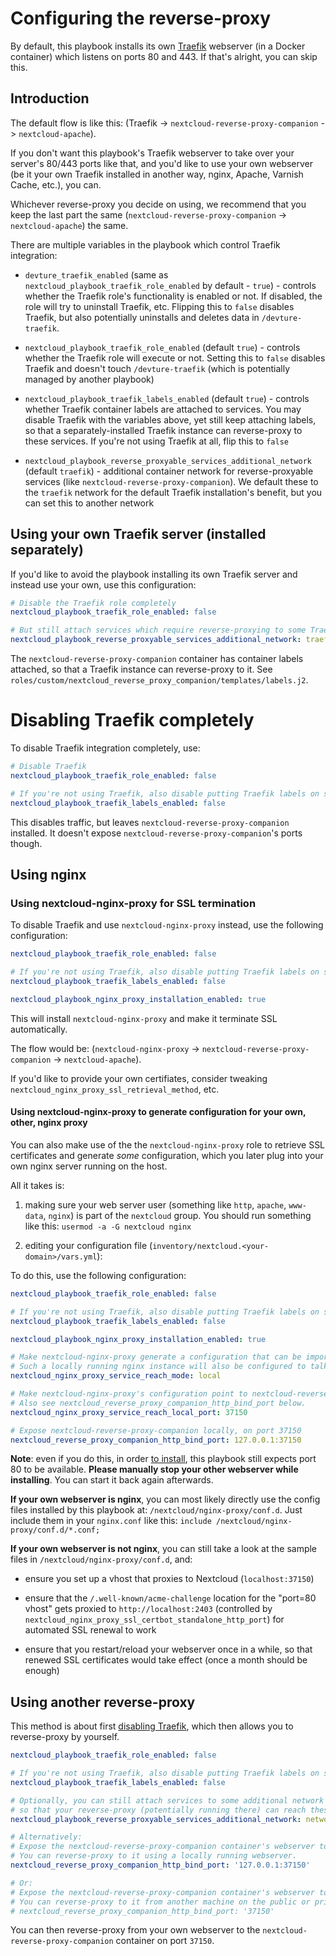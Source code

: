 # Configuring the reverse-proxy

By default, this playbook installs its own [Traefik](https://traefik.io/) webserver (in a Docker container) which listens on ports 80 and 443.
If that's alright, you can skip this.


## Introduction

The default flow is like this: (Traefik -> `nextcloud-reverse-proxy-companion` -> `nextcloud-apache`).

If you don't want this playbook's Traefik webserver to take over your server's 80/443 ports like that,
and you'd like to use your own webserver (be it your own Traefik installed in another way, nginx, Apache, Varnish Cache, etc.), you can.

Whichever reverse-proxy you decide on using, we recommend that you keep the last part the same (`nextcloud-reverse-proxy-companion` -> `nextcloud-apache`) the same.

There are multiple variables in the playbook which control Traefik integration:

- `devture_traefik_enabled` (same as `nextcloud_playbook_traefik_role_enabled` by default - `true`) - controls whether the Traefik role's functionality is enabled or not. If disabled, the role will try to uninstall Traefik, etc. Flipping this to `false` disables Traefik, but also potentially uninstalls and deletes data in `/devture-traefik`.

- `nextcloud_playbook_traefik_role_enabled` (default `true`) - controls whether the Traefik role will execute or not. Setting this to `false` disables Traefik and doesn't touch `/devture-traefik` (which is potentially managed by another playbook)

- `nextcloud_playbook_traefik_labels_enabled` (default `true`) - controls whether Traefik container labels are attached to services. You may disable Traefik with the variables above, yet still keep attaching labels, so that a separately-installed Traefik instance can reverse-proxy to these services. If you're not using Traefik at all, flip this to `false`

- `nextcloud_playbook_reverse_proxyable_services_additional_network` (default `traefik`) - additional container network for reverse-proxyable services (like `nextcloud-reverse-proxy-companion`). We default these to the `traefik` network for the default Traefik installation's benefit, but you can set this to another network


## Using your own Traefik server (installed separately)

If you'd like to avoid the playbook installing its own Traefik server and instead use your own, use this configuration:

```yaml
# Disable the Traefik role completely
nextcloud_playbook_traefik_role_enabled: false

# But still attach services which require reverse-proxying to some Traefik network by default (e.g. traefik)
nextcloud_playbook_reverse_proxyable_services_additional_network: traefik
```

The `nextcloud-reverse-proxy-companion` container has container labels attached, so that a Traefik instance can reverse-proxy to it. See `roles/custom/nextcloud_reverse_proxy_companion/templates/labels.j2`.


# Disabling Traefik completely

To disable Traefik integration completely, use:

```yaml
# Disable Traefik
nextcloud_playbook_traefik_role_enabled: false

# If you're not using Traefik, also disable putting Traefik labels on services
nextcloud_playbook_traefik_labels_enabled: false
```

This disables traffic, but leaves `nextcloud-reverse-proxy-companion` installed. It doesn't expose `nextcloud-reverse-proxy-companion`'s ports though.


## Using nginx


### Using nextcloud-nginx-proxy for SSL termination

To disable Traefik and use `nextcloud-nginx-proxy` instead, use the following configuration:

```yaml
nextcloud_playbook_traefik_role_enabled: false

# If you're not using Traefik, also disable putting Traefik labels on services
nextcloud_playbook_traefik_labels_enabled: false

nextcloud_playbook_nginx_proxy_installation_enabled: true
```

This will install `nextcloud-nginx-proxy` and make it terminate SSL automatically.

The flow would be: (`nextcloud-nginx-proxy` -> `nextcloud-reverse-proxy-companion` -> `nextcloud-apache`).

If you'd like to provide your own certifiates, consider tweaking `nextcloud_nginx_proxy_ssl_retrieval_method`, etc.


#### Using nextcloud-nginx-proxy to generate configuration for your own, other, nginx proxy

You can also make use of the the `nextcloud-nginx-proxy` role to retrieve SSL certificates and generate *some* configuration, which you later plug into your own nginx server running on the host.

All it takes is:

1) making sure your web server user (something like `http`, `apache`, `www-data`, `nginx`) is part of the `nextcloud` group. You should run something like this: `usermod -a -G nextcloud nginx`

2) editing your configuration file (`inventory/nextcloud.<your-domain>/vars.yml`):

To do this, use the following configuration:

```yaml
nextcloud_playbook_traefik_role_enabled: false

# If you're not using Traefik, also disable putting Traefik labels on services
nextcloud_playbook_traefik_labels_enabled: false

nextcloud_playbook_nginx_proxy_installation_enabled: true

# Make nextcloud-nginx-proxy generate a configuration that can be imported into a locally running nginx.
# Such a locally running nginx instance will also be configured to talk to nextcloud-reverse-proxy-companion locally.
nextcloud_nginx_proxy_service_reach_mode: local

# Make nextcloud-nginx-proxy's configuration point to nextcloud-reverse-proxy-companion's local port.
# Also see nextcloud_reverse_proxy_companion_http_bind_port below.
nextcloud_nginx_proxy_service_reach_local_port: 37150

# Expose nextcloud-reverse-proxy-companion locally, on port 37150
nextcloud_reverse_proxy_companion_http_bind_port: 127.0.0.1:37150
```

**Note**: even if you do this, in order [to install](installing.md), this playbook still expects port 80 to be available. **Please manually stop your other webserver while installing**. You can start it back again afterwards.

**If your own webserver is nginx**, you can most likely directly use the config files installed by this playbook at: `/nextcloud/nginx-proxy/conf.d`. Just include them in your `nginx.conf` like this: `include /nextcloud/nginx-proxy/conf.d/*.conf;`

**If your own webserver is not nginx**, you can still take a look at the sample files in `/nextcloud/nginx-proxy/conf.d`, and:

- ensure you set up a vhost that proxies to Nextcloud (`localhost:37150`)

- ensure that the `/.well-known/acme-challenge` location for the "port=80 vhost" gets proxied to `http://localhost:2403` (controlled by `nextcloud_nginx_proxy_ssl_certbot_standalone_http_port`) for automated SSL renewal to work

- ensure that you restart/reload your webserver once in a while, so that renewed SSL certificates would take effect (once a month should be enough)


## Using another reverse-proxy

This method is about first [disabling Traefik](#disabling-traefik), which then allows you to reverse-proxy by yourself.

```yaml
nextcloud_playbook_traefik_role_enabled: false

# If you're not using Traefik, also disable putting Traefik labels on services
nextcloud_playbook_traefik_labels_enabled: false

# Optionally, you can still attach services to some additional network
# so that your reverse-proxy (potentially running there) can reach these services
nextcloud_playbook_reverse_proxyable_services_additional_network: network-name-of-the-other-reverse-proxy

# Alternatively:
# Expose the nextcloud-reverse-proxy-companion container's webserver to port 37150 on the loopback network interface only.
# You can reverse-proxy to it using a locally running webserver.
nextcloud_reverse_proxy_companion_http_bind_port: '127.0.0.1:37150'

# Or:
# Expose the nextcloud-reverse-proxy-companion container's webserver to port 37150 on all network interfaces.
# You can reverse-proxy to it from another machine on the public or private network.
# nextcloud_reverse_proxy_companion_http_bind_port: '37150'
```

You can then reverse-proxy from your own webserver to the `nextcloud-reverse-proxy-companion` container on port `37150`.
